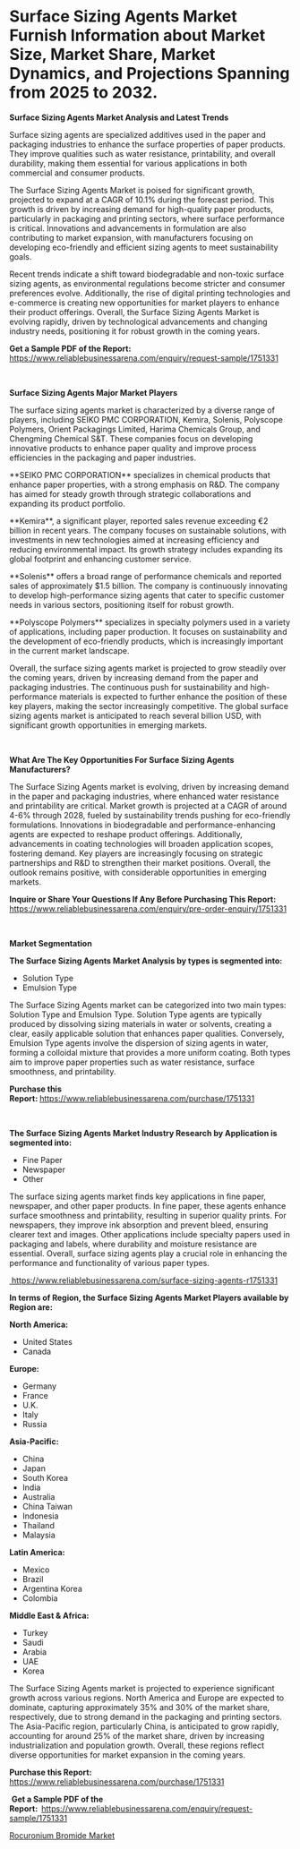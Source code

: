 <p><h1>Surface Sizing Agents Market Furnish Information about Market Size, Market Share, Market Dynamics, and Projections Spanning from 2025 to 2032.</h1></p><p><strong>Surface Sizing Agents Market Analysis and Latest Trends</strong></p>
<p><p>Surface sizing agents are specialized additives used in the paper and packaging industries to enhance the surface properties of paper products. They improve qualities such as water resistance, printability, and overall durability, making them essential for various applications in both commercial and consumer products. </p><p>The Surface Sizing Agents Market is poised for significant growth, projected to expand at a CAGR of 10.1% during the forecast period. This growth is driven by increasing demand for high-quality paper products, particularly in packaging and printing sectors, where surface performance is critical. Innovations and advancements in formulation are also contributing to market expansion, with manufacturers focusing on developing eco-friendly and efficient sizing agents to meet sustainability goals.</p><p>Recent trends indicate a shift toward biodegradable and non-toxic surface sizing agents, as environmental regulations become stricter and consumer preferences evolve. Additionally, the rise of digital printing technologies and e-commerce is creating new opportunities for market players to enhance their product offerings. Overall, the Surface Sizing Agents Market is evolving rapidly, driven by technological advancements and changing industry needs, positioning it for robust growth in the coming years.</p></p>
<p><strong>Get a Sample PDF of the Report:&nbsp;</strong> <a href="https://www.reliablebusinessarena.com/enquiry/request-sample/1751331?utm_campaign=2530&utm_medium=2&utm_source=Github&utm_content=ia&utm_term=01042025&utm_id=surface-sizing-agents">https://www.reliablebusinessarena.com/enquiry/request-sample/1751331</a></p>
<p>&nbsp;</p>
<p><strong>Surface Sizing Agents Major Market Players</strong></p>
<p><p>The surface sizing agents market is characterized by a diverse range of players, including SEIKO PMC CORPORATION, Kemira, Solenis, Polyscope Polymers, Orient Packagings Limited, Harima Chemicals Group, and Chengming Chemical S&T. These companies focus on developing innovative products to enhance paper quality and improve process efficiencies in the packaging and paper industries.</p><p>**SEIKO PMC CORPORATION** specializes in chemical products that enhance paper properties, with a strong emphasis on R&D. The company has aimed for steady growth through strategic collaborations and expanding its product portfolio.</p><p>**Kemira**, a significant player, reported sales revenue exceeding €2 billion in recent years. The company focuses on sustainable solutions, with investments in new technologies aimed at increasing efficiency and reducing environmental impact. Its growth strategy includes expanding its global footprint and enhancing customer service.</p><p>**Solenis** offers a broad range of performance chemicals and reported sales of approximately $1.5 billion. The company is continuously innovating to develop high-performance sizing agents that cater to specific customer needs in various sectors, positioning itself for robust growth.</p><p>**Polyscope Polymers** specializes in specialty polymers used in a variety of applications, including paper production. It focuses on sustainability and the development of eco-friendly products, which is increasingly important in the current market landscape.</p><p>Overall, the surface sizing agents market is projected to grow steadily over the coming years, driven by increasing demand from the paper and packaging industries. The continuous push for sustainability and high-performance materials is expected to further enhance the position of these key players, making the sector increasingly competitive. The global surface sizing agents market is anticipated to reach several billion USD, with significant growth opportunities in emerging markets.</p></p>
<p>&nbsp;</p>
<p><strong>What Are The Key Opportunities For Surface Sizing Agents Manufacturers?</strong></p>
<p><p>The Surface Sizing Agents market is evolving, driven by increasing demand in the paper and packaging industries, where enhanced water resistance and printability are critical. Market growth is projected at a CAGR of around 4-6% through 2028, fueled by sustainability trends pushing for eco-friendly formulations. Innovations in biodegradable and performance-enhancing agents are expected to reshape product offerings. Additionally, advancements in coating technologies will broaden application scopes, fostering demand. Key players are increasingly focusing on strategic partnerships and R&D to strengthen their market positions. Overall, the outlook remains positive, with considerable opportunities in emerging markets.</p></p>
<p><strong>Inquire or Share Your Questions If Any Before Purchasing This Report:</strong> <a href="https://www.reliablebusinessarena.com/enquiry/pre-order-enquiry/1751331?utm_campaign=2530&utm_medium=2&utm_source=Github&utm_content=ia&utm_term=01042025&utm_id=surface-sizing-agents">https://www.reliablebusinessarena.com/enquiry/pre-order-enquiry/1751331</a></p>
<p>&nbsp;</p>
<p><strong>Market Segmentation</strong></p>
<p><strong>The Surface Sizing Agents Market Analysis by types is segmented into:</strong></p>
<p><ul><li>Solution Type</li><li>Emulsion Type</li></ul></p>
<p><p>The Surface Sizing Agents market can be categorized into two main types: Solution Type and Emulsion Type. Solution Type agents are typically produced by dissolving sizing materials in water or solvents, creating a clear, easily applicable solution that enhances paper qualities. Conversely, Emulsion Type agents involve the dispersion of sizing agents in water, forming a colloidal mixture that provides a more uniform coating. Both types aim to improve paper properties such as water resistance, surface smoothness, and printability.</p></p>
<p><strong>Purchase this Report:&nbsp;</strong><a href="https://www.reliablebusinessarena.com/purchase/1751331?utm_campaign=2530&utm_medium=2&utm_source=Github&utm_content=ia&utm_term=01042025&utm_id=surface-sizing-agents">https://www.reliablebusinessarena.com/purchase/1751331</a></p>
<p>&nbsp;</p>
<p><strong>The Surface Sizing Agents Market Industry Research by Application is segmented into:</strong></p>
<p><ul><li>Fine Paper</li><li>Newspaper</li><li>Other</li></ul></p>
<p><p>The surface sizing agents market finds key applications in fine paper, newspaper, and other paper products. In fine paper, these agents enhance surface smoothness and printability, resulting in superior quality prints. For newspapers, they improve ink absorption and prevent bleed, ensuring clearer text and images. Other applications include specialty papers used in packaging and labels, where durability and moisture resistance are essential. Overall, surface sizing agents play a crucial role in enhancing the performance and functionality of various paper types.</p></p>
<p><a href="https://www.reliablebusinessarena.com/surface-sizing-agents-r1751331?utm_campaign=2530&utm_medium=2&utm_source=Github&utm_content=ia&utm_term=01042025&utm_id=surface-sizing-agents">&nbsp;https://www.reliablebusinessarena.com/surface-sizing-agents-r1751331</a></p>
<p><strong>In terms of Region, the Surface Sizing Agents Market Players available by Region are:</strong></p>
<p>
    <p> <strong> North America: </strong>
        <ul>
            <li>United States</li>
            <li>Canada</li>
        </ul>
        </p> 
    <p> <strong> Europe: </strong>
        <ul>
            <li>Germany</li>
            <li>France</li>
            <li>U.K.</li>
            <li>Italy</li>
            <li>Russia</li>
        </ul>
        </p> 
    <p> <strong> Asia-Pacific: </strong>
        <ul>
            <li>China</li>
            <li>Japan</li>
            <li>South Korea</li>
            <li>India</li>
            <li>Australia</li>
            <li>China Taiwan</li>
            <li>Indonesia</li>
            <li>Thailand</li>
            <li>Malaysia</li>
        </ul>
        </p> 
    <p> <strong> Latin America: </strong>
        <ul>
            <li>Mexico</li>
            <li>Brazil</li>
            <li>Argentina Korea</li>
            <li>Colombia</li>
        </ul>
        </p> 
    <p> <strong> Middle East & Africa: </strong>
        <ul>
            <li>Turkey</li>
            <li>Saudi</li>
            <li>Arabia</li>
            <li>UAE</li>
            <li>Korea</li>
        </ul>
    </p>
    </p>
<p><p>The Surface Sizing Agents market is projected to experience significant growth across various regions. North America and Europe are expected to dominate, capturing approximately 35% and 30% of the market share, respectively, due to strong demand in the packaging and printing sectors. The Asia-Pacific region, particularly China, is anticipated to grow rapidly, accounting for around 25% of the market share, driven by increasing industrialization and population growth. Overall, these regions reflect diverse opportunities for market expansion in the coming years.</p></p>
<p><strong>Purchase this Report: </strong><a href="https://www.reliablebusinessarena.com/purchase/1751331?utm_campaign=2530&utm_medium=2&utm_source=Github&utm_content=ia&utm_term=01042025&utm_id=surface-sizing-agents">https://www.reliablebusinessarena.com/purchase/1751331</a></p>
<p>&nbsp;<strong>Get a Sample PDF of the Report:&nbsp;&nbsp;</strong><a href="https://www.reliablebusinessarena.com/enquiry/request-sample/1751331?utm_campaign=2530&utm_medium=2&utm_source=Github&utm_content=ia&utm_term=01042025&utm_id=surface-sizing-agents">https://www.reliablebusinessarena.com/enquiry/request-sample/1751331</a></p>
<p><strong></strong></p>
<p><p><a href="https://github.com/ParvinKhatun77/Market-Research-Report-List-2/blob/main/rocuronium-bromide-market.md?utm_campaign=2530&utm_medium=2&utm_source=Github&utm_content=ia&utm_term=01042025&utm_id=surface-sizing-agents">Rocuronium Bromide Market</a></p></p>